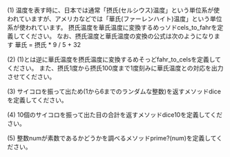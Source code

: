 (1) 温度を表す時に、日本では通常「摂氏(セルシウス)温度」という単位系が使われていますが、アメリカなどでは「華氏(ファーレンハイト)温度」という単位系が使われています。
摂氏温度を華氏温度に変換するめっソドcels_to_fahrを定義してください。
なお、摂氏温度と華氏温度の変換の公式は次のようになります
華氏 = 摂氏 * 9 / 5 + 32

(2) (1)とは逆に華氏温度を摂氏温度に変換するめそっどfahr_to_celsを定義してください。
また、摂氏1度から摂氏100度まで1度刻みに華氏温度との対応を出力させてください。

(3) サイコロを振って出ため(1から6までのランダムな整数)を返すメソッドdiceを定義してください。

(4) 10個のサイコロを振って出た目の合計を返すメソッドdice10を定義してください。

(5) 整数numが素数であるかどうかを調べるメソッドprime?(num)を定義してください。